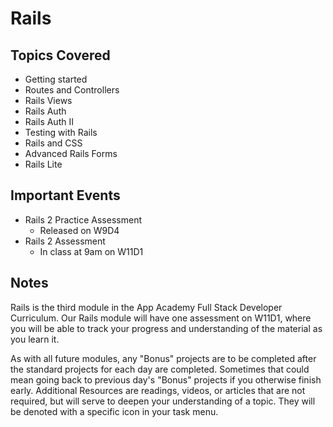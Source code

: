 # Rails

## Topics Covered

- Getting started
- Routes and Controllers
- Rails Views
- Rails Auth
- Rails Auth II
- Testing with Rails
- Rails and CSS
- Advanced Rails Forms
- Rails Lite

## Important Events

- Rails 2 Practice Assessment
  - Released on W9D4
- Rails 2 Assessment
  - In class at 9am on W11D1

## Notes

Rails is the third module in the App Academy Full Stack Developer Curriculum.
Our Rails module will have one assessment on W11D1, where you will be able to
track your progress and understanding of the material as you learn it.

As with all future modules, any "Bonus" projects are to be completed after the
standard projects for each day are completed. Sometimes that could mean going
back to previous day's "Bonus" projects if you otherwise finish early.
Additional Resources are readings, videos, or articles that are not required,
but will serve to deepen your understanding of a topic. They will be denoted
with a specific icon in your task menu.
